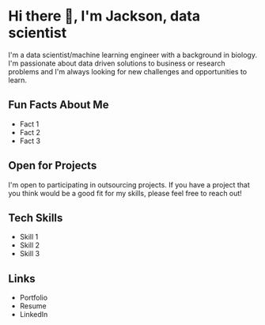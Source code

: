 # Hi there 👋, I'm Jackson, data scientist 

I'm a data scientist/machine learning engineer with a background in biology. I'm passionate about data driven solutions to business or research problems and I'm always looking for new challenges and opportunities to learn.

## Fun Facts About Me
- Fact 1
- Fact 2
- Fact 3

## Open for Projects
I'm open to participating in outsourcing projects. If you have a project that you think would be a good fit for my skills, please feel free to reach out!

## Tech Skills
- Skill 1
- Skill 2
- Skill 3

## Links
- Portfolio
- Resume
- LinkedIn


